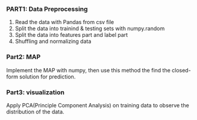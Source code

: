 ### PART1: Data Preprocessing
1. Read the data with Pandas from csv file
2. Split the data into trainind & testing sets with numpy.random
3. Split the data into features part and label part
4. Shuffling and normalizing data


### Part2: MAP
Implement the MAP with numpy, then use this method the find the closed-form solution for prediction.


### Part3: visualization
Apply PCA(Principle Component Analysis) on training data to observe the distribution of the data.
